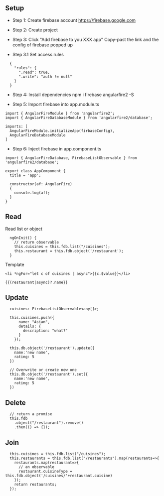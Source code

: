 ## Setup
- Step 1: Create firebase account
https://firebase.google.com

- Step 2: Create project

- Step 3: Click "Add firebase to you XXX app"
  Copy-past the link and the config of firebase popped up

- Step 3.1 Set access rules
```
  {
    "rules": {
      ".read": true,
      ".write": "auth != null"
    }
  }
```

- Step 4: Install dependencies
  npm i firebase angularfire2 -S

- Step 5: Import firebase into app.module.ts
```
import { AngularFireModule } from 'angularfire2';
import { AngularFireDatabaseModule } from 'angularfire2/database';

imports: [
  AngularFireModule.initializeApp(firbaseConfig),
  AngularFireDatabaseModule
]
```

- Step 6: Inject firebase in app.component.ts
```
import { AngularFireDatabase, FirebaseListObservable } from 'angularfire2/database';

export class AppComponent {
  title = 'app';

  constructor(af: AngularFire)
  {
    console.log(af);
  }
}
```
## Read
Read list or object
```
  ngOnInit() {
    // return observable
    this.cuisines = this.fdb.list("/cuisines");
    this.restaurant = this.fdb.object('/restaurant');
  }
```

Template
```
<li *ngFor="let c of cuisines | async">{{c.$value}}</li>

{{(restaurant|async)?.name}}
```

## Update
```
  cuisines: FirebaseListObservable<any[]>;
  
  this.cuisines.push({
      name: "Asian",
      details: {
        description: "what?"
      }
    });

  this.db.object('/restaurant').update({
    name:'new name',
    rating: 5
  })

  // Overwrite or create new one
  this.db.object('/restaurant').set({
    name:'new name',
    rating: 5
  })
```

## Delete
```
  // return a promise
  this.fdb
    .object("/restaurant").remove()
    .then(() => {});
```

## Join
```
  this.cuisines = this.fdb.list("/cuisines");
  this.restaurants = this.fdb.list("/restaurants").map(restaurants=>{
    restaurants.map(restaurant=>{
      // an observable
      restaurant.cuisineType = this.fdb.object('/cuisines/'+restaurant.cuisine)
    });
    return restaurants;  
  });
```


